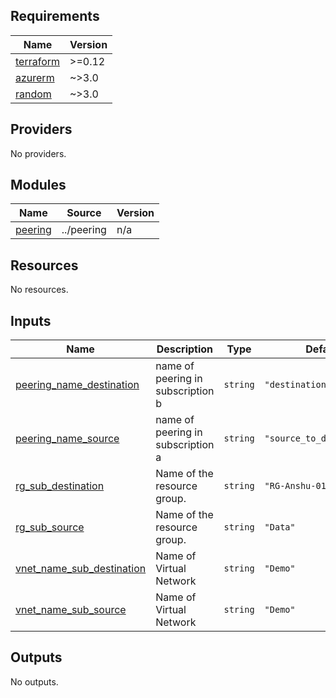 <!-- BEGIN_TF_DOCS -->
## Requirements

| Name | Version |
|------|---------|
| <a name="requirement_terraform"></a> [terraform](#requirement\_terraform) | >=0.12 |
| <a name="requirement_azurerm"></a> [azurerm](#requirement\_azurerm) | ~>3.0 |
| <a name="requirement_random"></a> [random](#requirement\_random) | ~>3.0 |

## Providers

No providers.

## Modules

| Name | Source | Version |
|------|--------|---------|
| <a name="module_peering"></a> [peering](#module\_peering) | ../peering | n/a |

## Resources

No resources.

## Inputs

| Name | Description | Type | Default | Required |
|------|-------------|------|---------|:--------:|
| <a name="input_peering_name_destination"></a> [peering\_name\_destination](#input\_peering\_name\_destination) | name of  peering in subscription b | `string` | `"destination_to_source"` | no |
| <a name="input_peering_name_source"></a> [peering\_name\_source](#input\_peering\_name\_source) | name of  peering in  subscription a | `string` | `"source_to_destination"` | no |
| <a name="input_rg_sub_destination"></a> [rg\_sub\_destination](#input\_rg\_sub\_destination) | Name of the resource group. | `string` | `"RG-Anshu-01"` | no |
| <a name="input_rg_sub_source"></a> [rg\_sub\_source](#input\_rg\_sub\_source) | Name of the resource group. | `string` | `"Data"` | no |
| <a name="input_vnet_name_sub_destination"></a> [vnet\_name\_sub\_destination](#input\_vnet\_name\_sub\_destination) | Name of Virtual Network | `string` | `"Demo"` | no |
| <a name="input_vnet_name_sub_source"></a> [vnet\_name\_sub\_source](#input\_vnet\_name\_sub\_source) | Name of Virtual Network | `string` | `"Demo"` | no |

## Outputs

No outputs.
<!-- END_TF_DOCS -->